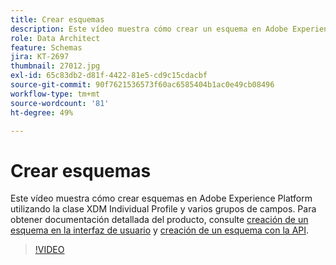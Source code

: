 ```yaml
---
title: Crear esquemas
description: Este vídeo muestra cómo crear un esquema en Adobe Experience Platform utilizando la clase XDM Individual Profile y varios grupos de campos.
role: Data Architect
feature: Schemas
jira: KT-2697
thumbnail: 27012.jpg
exl-id: 65c83db2-d81f-4422-81e5-cd9c15cdacbf
source-git-commit: 90f7621536573f60ac6585404b1ac0e49cb08496
workflow-type: tm+mt
source-wordcount: '81'
ht-degree: 49%

---
```


# Crear esquemas

Este vídeo muestra cómo crear esquemas en Adobe Experience Platform utilizando la clase XDM Individual Profile y varios grupos de campos. Para obtener documentación detallada del producto, consulte [creación de un esquema en la interfaz de usuario](https://experienceleague.adobe.com/docs/experience-platform/xdm/tutorials/create-schema-ui.html?lang=es) y [creación de un esquema con la API](https://experienceleague.adobe.com/docs/experience-platform/xdm/tutorials/create-schema-api.html?lang=es).

>[!VIDEO](https://video.tv.adobe.com/v/27012?quality=12&learn=on)